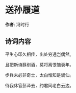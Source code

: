 # 送孙履道

**作者**: 冯时行

## 诗词内容

平生心印久相传，出处穷通岂偶然。

且把新诗斟别酒，莫将离恨恼衰年。

步兵未必非奇士，太白惟知是谪仙。

待我休官彭泽去，约君同老白云边。


